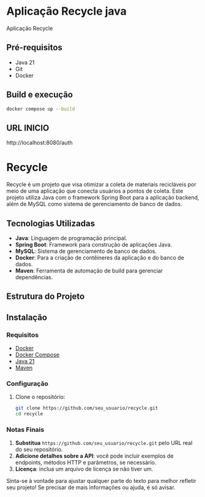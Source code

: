 # Aplicação Recycle java

Aplicação Recycle

## Pré-requisitos

- Java 21
- Git
- Docker

## Build e execução

```sh
docker compose up --build
```


## URL INICIO

http://localhost:8080/auth

# Recycle

Recycle é um projeto que visa otimizar a coleta de materiais recicláveis por meio de uma aplicação que conecta usuários a pontos de coleta. Este projeto utiliza Java com o framework Spring Boot para a aplicação backend, além de MySQL como sistema de gerenciamento de banco de dados.

## Tecnologias Utilizadas

- **Java**: Linguagem de programação principal.
- **Spring Boot**: Framework para construção de aplicações Java.
- **MySQL**: Sistema de gerenciamento de banco de dados.
- **Docker**: Para a criação de contêineres da aplicação e do banco de dados.
- **Maven**: Ferramenta de automação de build para gerenciar dependências.

## Estrutura do Projeto


## Instalação

### Requisitos

- [Docker](https://www.docker.com/get-started)
- [Docker Compose](https://docs.docker.com/compose/)
- [Java 21](https://www.oracle.com/java/technologies/javase-jdk21-downloads.html)
- [Maven](https://maven.apache.org/download.cgi)

### Configuração

1. Clone o repositório:

   ```bash
   git clone https://github.com/seu_usuario/recycle.git
   cd recycle

### Notas Finais
1. **Substitua** `https://github.com/seu_usuario/recycle.git` pelo URL real do seu repositório.
2. **Adicione detalhes sobre a API**: você pode incluir exemplos de endpoints, métodos HTTP e parâmetros, se necessário.
3. **Licença**: inclua um arquivo de licença se não tiver um.

Sinta-se à vontade para ajustar qualquer parte do texto para melhor refletir seu projeto! Se precisar de mais informações ou ajuda, é só avisar.


